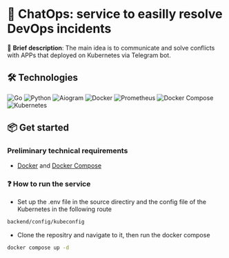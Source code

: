 # 🤖 ChatOps: service to easilly resolve DevOps incidents

🚀 **Brief description**:  The main idea is to communicate and solve conflicts with APPs that deployed on Kubernetes via Telegram bot.

## 🛠 Technologies

![Go](https://img.shields.io/badge/Go-00ADD8?style=for-the-badge&logo=go&logoColor=white)
![Python](https://img.shields.io/badge/Python-3776AB?style=for-the-badge&logo=python&logoColor=white) ![Aiogram](https://img.shields.io/badge/AIOgram-2CA5E0?style=for-the-badge&logo=telegram&logoColor=white)
![Docker](https://img.shields.io/badge/Docker-2496ED?style=for-the-badge&logo=docker&logoColor=white)
![Prometheus](https://img.shields.io/badge/Prometheus-E6522C?style=for-the-badge&logo=prometheus&logoColor=white)
![Docker Compose](https://img.shields.io/badge/Docker_Compose-2496ED?style=for-the-badge&logo=docker&logoColor=white)
![Kubernetes](https://img.shields.io/badge/Kubernetes-326CE5?style=for-the-badge&logo=kubernetes&logoColor=white)


## 📦 Get started

### Preliminary technical requirements
-  [Docker](https://docs.docker.com/get-docker/) and [Docker Compose](https://docs.docker.com/compose/install/)

### ❓ How to run the service 
- Set up the .env file in the source directiry and the config file of the Kubernetes in the following route
```bash
backend/config/kubeconfig
```
- Clone the repositry and navigate to it, then run the docker compose
```bash
docker compose up -d